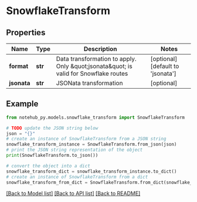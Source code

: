 # SnowflakeTransform

## Properties

| Name        | Type    | Description                                                                            | Notes                             |
| ----------- | ------- | -------------------------------------------------------------------------------------- | --------------------------------- |
| **format**  | **str** | Data transformation to apply. Only \&quot;jsonata\&quot; is valid for Snowflake routes | [optional] [default to 'jsonata'] |
| **jsonata** | **str** | JSONata transformation                                                                 | [optional]                        |

## Example

```python
from notehub_py.models.snowflake_transform import SnowflakeTransform

# TODO update the JSON string below
json = "{}"
# create an instance of SnowflakeTransform from a JSON string
snowflake_transform_instance = SnowflakeTransform.from_json(json)
# print the JSON string representation of the object
print(SnowflakeTransform.to_json())

# convert the object into a dict
snowflake_transform_dict = snowflake_transform_instance.to_dict()
# create an instance of SnowflakeTransform from a dict
snowflake_transform_from_dict = SnowflakeTransform.from_dict(snowflake_transform_dict)
```

[[Back to Model list]](../README.md#documentation-for-models) [[Back to API list]](../README.md#documentation-for-api-endpoints) [[Back to README]](../README.md)
